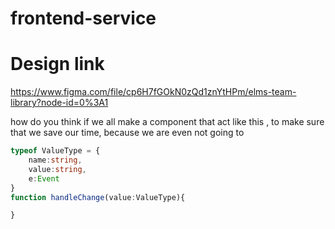 # frontend-service

# Design link

<https://www.figma.com/file/cp6H7fGOkN0zQd1znYtHPm/elms-team-library?node-id=0%3A1>


how do you think if we all make a component that act like this , to make sure that we save our time,
because we are even not going to 

```typescript
typeof ValueType = {
    name:string,
    value:string,
    e:Event
}
function handleChange(value:ValueType){

}

```
